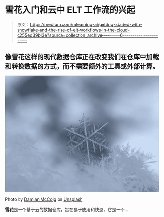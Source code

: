 # 雪花入门和云中 ELT 工作流的兴起

> 原文：<https://medium.com/mlearning-ai/getting-started-with-snowflake-and-the-rise-of-elt-workflows-in-the-cloud-c255ed39b13e?source=collection_archive---------6----------------------->

## 像雪花这样的现代数据仓库正在改变我们在仓库中加载和转换数据的方式，而不需要额外的工具或外部计算。

![](img/e338d2f844b3d7ea5acf2ee11ccd9cbe.png)

Photo by [Damian McCoig](https://unsplash.com/@damianmccoig?utm_source=medium&utm_medium=referral) on [Unsplash](https://unsplash.com?utm_source=medium&utm_medium=referral)

**雪花**是一个基于云的数据仓库，旨在易于使用和快速，它是一个…